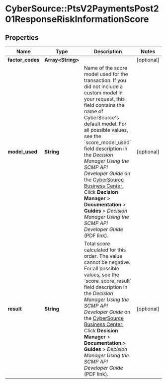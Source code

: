 # CyberSource::PtsV2PaymentsPost201ResponseRiskInformationScore

## Properties
Name | Type | Description | Notes
------------ | ------------- | ------------- | -------------
**factor_codes** | **Array&lt;String&gt;** |  | [optional] 
**model_used** | **String** | Name of the score model used for the transaction. If you did not include a custom model in your request, this field contains the name of CyberSource&#39;s default model.  For all possible values, see the &#x60;score_model_used&#x60; field description in the _Decision Manager Using the SCMP API Developer Guide_ on the [CyberSource Business Center.](https://ebc2.cybersource.com/ebc2/) Click **Decision Manager** &gt; **Documentation** &gt; **Guides** &gt; _Decision Manager Using the SCMP API Developer Guide_ (PDF link).  | [optional] 
**result** | **String** | Total score calculated for this order. The value cannot be negative.  For all possible values, see the &#x60;score_score_result&#x60; field description in the _Decision Manager Using the SCMP API Developer Guide_ on the [CyberSource Business Center.](https://ebc2.cybersource.com/ebc2/) Click **Decision Manager** &gt; **Documentation** &gt; **Guides** &gt; _Decision Manager Using the SCMP API Developer Guide_ (PDF link).  | [optional] 


